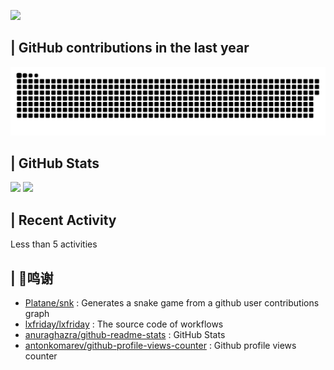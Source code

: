 ![](https://komarev.com/ghpvc/?username=linmew&style=flat-square)
## | GitHub contributions in the last year
<picture>
  <source media="(prefers-color-scheme: dark)" srcset="https://raw.githubusercontent.com/linmew/linmew/output/github-contribution-grid-snake-dark.svg">
  <source media="(prefers-color-scheme: light)" srcset="https://raw.githubusercontent.com/linmew/linmew/output/github-contribution-grid-snake.svg">
  <img alt="github contribution grid snake animation" src="https://raw.githubusercontent.com/linmew/linmew/output/github-contribution-grid-snake.svg">
</picture>

## | GitHub Stats
<p>
<a href="https://github.com/linmew"><img src="https://github-readme-stats.vercel.app/api?username=linmew&show_icons=true&count_private=true&theme=merko" height="200"><a>
<a href="https://github.com/linmew"><img src="https://github-readme-stats.vercel.app/api/top-langs/?username=linmew&layout=compact" height="200"><a>
</p>

## | Recent Activity
<!--START_SECTION:activity-->
Less than 5 activities
<!--END_SECTION:activity-->

## | 💸鸣谢
* [Platane/snk](https://github.com/Platane/snk) : Generates a snake game from a github user contributions graph
* [lxfriday/lxfriday](https://github.com/lxfriday/lxfriday) : The source code of workflows
* [anuraghazra/github-readme-stats](https://github.com/anuraghazra/github-readme-stats/blob/master/docs/readme_cn.md) : GitHub Stats
* [antonkomarev/github-profile-views-counter](https://github.com/antonkomarev/github-profile-views-counter) : Github profile views counter
